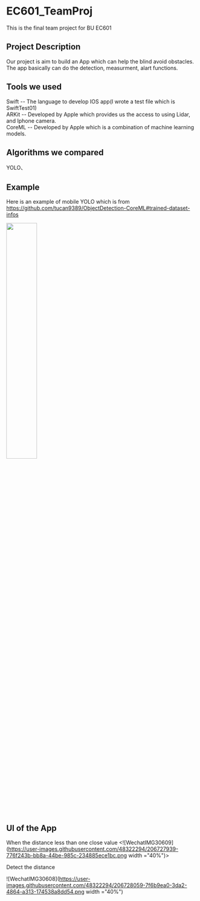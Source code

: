 # EC601_TeamProj
This is the final team project for BU EC601

## Project Description
Our project is aim to build an App which can help the blind avoid obstacles.
The app basically can do the detection, measurment, alart functions.

## Tools we used
Swift -- The language to develop IOS app(I wrote a test file which is SwiftTest01)<br>
ARKit -- Developed by Apple which provides us the access to using Lidar, and Iphone camera.<br>
CoreML -- Developed by Apple which is a combination of machine learning models.

## Algorithms we compared
YOLO、


## Example
Here is an example of mobile YOLO which is from https://github.com/tucan9389/ObjectDetection-CoreML#trained-dataset-infos

<img src="https://user-images.githubusercontent.com/48322294/198395458-f4eb4a53-bc7c-4415-b38c-f8db70121ff8.PNG" width ="40%">


## UI of the App

When the distance less than one close value
<![WechatIMG30609](https://user-images.githubusercontent.com/48322294/206727939-776f243b-bb8a-44be-985c-234885ece1bc.png width ="40%")>

Detect the distance

![WechatIMG30608](https://user-images.githubusercontent.com/48322294/206728059-7f6b9ea0-3da2-4864-a313-174538a8dd54.png width ="40%")
